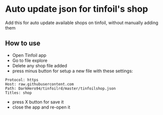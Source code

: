 # Auto update json for tinfoil's shop
Add this for auto update available shops on tinfoil, without manually adding them

## How to use
- Open Tinfoil app 
- Go to file explore
- Delete any shop file added
- press minus button for setup a new file with these settings:

```
Protocol: https
Host: raw.githubusercontent.com
Path: DarkHero94/tinfoilrd/master/tinfoilshop.json
Titles: shop
```

- press X button for save it
- close the app and re-open it

